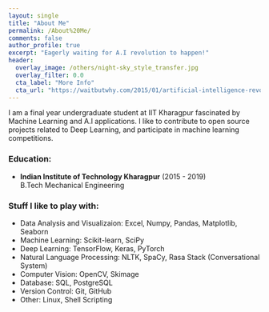 ```yaml
---
layout: single
title: "About Me"
permalink: /About%20Me/
comments: false
author_profile: true
excerpt: "Eagerly waiting for A.I revolution to happen!"
header:
  overlay_image: /others/night-sky_style_transfer.jpg
  overlay_filter: 0.0
  cta_label: "More Info"
  cta_url: "https://waitbutwhy.com/2015/01/artificial-intelligence-revolution-1.html"
---
```



I am a final year undergraduate student at IIT Kharagpur fascinated by Machine Learning and A.I applications. I like to contribute to open source projects related to Deep Learning, and participate in machine learning competitions.


### Education:
- **Indian Institute of Technology Kharagpur** (2015 - 2019)   
  B.Tech Mechanical Engineering


### Stuff I like to play with:
- Data Analysis and Visualizaion: Excel, Numpy, Pandas, Matplotlib, Seaborn
- Machine Learning: Scikit-learn, SciPy 
- Deep Learning: TensorFlow, Keras, PyTorch
- Natural Language Processing: NLTK, SpaCy, Rasa Stack (Conversational System)
- Computer Vision: OpenCV, Skimage
- Database: SQL, PostgreSQL
- Version Control: Git, GitHub
- Other: Linux, Shell Scripting
